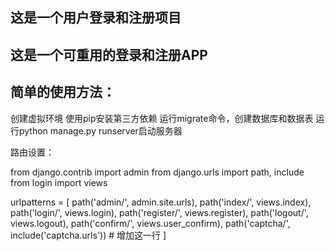 ## 这是一个用户登录和注册项目
## 这是一个可重用的登录和注册APP

## 简单的使用方法：


创建虚拟环境
使用pip安装第三方依赖
运行migrate命令，创建数据库和数据表
运行python manage.py runserver启动服务器


路由设置：


from django.contrib import admin
from django.urls import path, include
from login import views

urlpatterns = [
    path('admin/', admin.site.urls),
    path('index/', views.index),
    path('login/', views.login),
    path('register/', views.register),
    path('logout/', views.logout),
    path('confirm/', views.user_confirm),
    path('captcha/', include('captcha.urls'))   # 增加这一行
]
